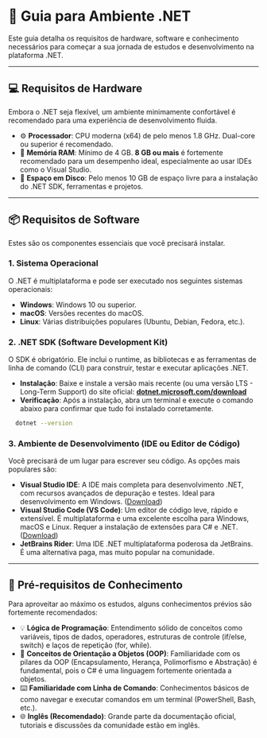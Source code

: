 # 📄 Guia para Ambiente .NET

Este guia detalha os requisitos de hardware, software e conhecimento necessários para começar a sua jornada de estudos e desenvolvimento na plataforma .NET.

---

## 💻 Requisitos de Hardware

Embora o .NET seja flexível, um ambiente minimamente confortável é recomendado para uma experiência de desenvolvimento fluida.

- ⚙️ **Processador**: CPU moderna (x64) de pelo menos 1.8 GHz. Dual-core ou superior é recomendado.
- 🧠 **Memória RAM**: Mínimo de 4 GB. **8 GB ou mais** é fortemente recomendado para um desempenho ideal, especialmente ao usar IDEs como o Visual Studio.
- 💾 **Espaço em Disco**: Pelo menos 10 GB de espaço livre para a instalação do .NET SDK, ferramentas e projetos.

---

## 📦 Requisitos de Software

Estes são os componentes essenciais que você precisará instalar.

### 1. Sistema Operacional

O .NET é multiplataforma e pode ser executado nos seguintes sistemas operacionais:

- **Windows**: Windows 10 ou superior.
- **macOS**: Versões recentes do macOS.
- **Linux**: Várias distribuições populares (Ubuntu, Debian, Fedora, etc.).

### 2. .NET SDK (Software Development Kit)

O SDK é obrigatório. Ele inclui o runtime, as bibliotecas e as ferramentas de linha de comando (CLI) para construir, testar e executar aplicações .NET.

- **Instalação**: Baixe e instale a versão mais recente (ou uma versão LTS - Long-Term Support) do site oficial: [**dotnet.microsoft.com/download**](https://dotnet.microsoft.com/download)
- **Verificação**: Após a instalação, abra um terminal e execute o comando abaixo para confirmar que tudo foi instalado corretamente.

```bash
  dotnet --version
```

### 3. Ambiente de Desenvolvimento (IDE ou Editor de Código)

Você precisará de um lugar para escrever seu código. As opções mais populares são:

- **Visual Studio IDE**: A IDE mais completa para desenvolvimento .NET, com recursos avançados de depuração e testes. Ideal para desenvolvimento em Windows. ([Download](https://visualstudio.microsoft.com/downloads/))
- **Visual Studio Code (VS Code)**: Um editor de código leve, rápido e extensível. É multiplataforma e uma excelente escolha para Windows, macOS e Linux. Requer a instalação de extensões para C# e .NET. ([Download](https://code.visualstudio.com/))
- **JetBrains Rider**: Uma IDE .NET multiplataforma poderosa da JetBrains. É uma alternativa paga, mas muito popular na comunidade.

---

## 🧠 Pré-requisitos de Conhecimento

Para aproveitar ao máximo os estudos, alguns conhecimentos prévios são fortemente recomendados:

- 💡 **Lógica de Programação**: Entendimento sólido de conceitos como variáveis, tipos de dados, operadores, estruturas de controle (if/else, switch) e laços de repetição (for, while).
- 🧱 **Conceitos de Orientação a Objetos (OOP)**: Familiaridade com os pilares da OOP (Encapsulamento, Herança, Polimorfismo e Abstração) é fundamental, pois o C# é uma linguagem fortemente orientada a objetos.
- ⌨️ **Familiaridade com Linha de Comando**: Conhecimentos básicos de como navegar e executar comandos em um terminal (PowerShell, Bash, etc.).
- 🌐 **Inglês (Recomendado)**: Grande parte da documentação oficial, tutoriais e discussões da comunidade estão em inglês.
